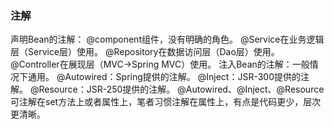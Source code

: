 ### 注解
声明Bean的注解：
    @component组件，没有明确的角色。
    @Service在业务逻辑层（Service层）使用。
    @Repository在数据访问层（Dao层）使用。
    @Controller在展现层（MVC→Spring MVC）使用。
注入Bean的注解：一般情况下通用。
    @Autowired：Spring提供的注解。
    @Inject：JSR-300提供的注解。
    @Resource：JSR-250提供的注解。
    @Autowired、@Inject、@Resource可注解在set方法上或者属性上，笔者习惯注解在属性上，有点是代码更少，层次更清晰。
